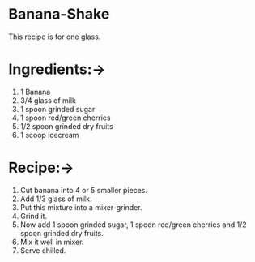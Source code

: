# Banana-Shake
This recipe is for one glass.
# Ingredients:->
1) 1 Banana
2) 3/4 glass of milk
3) 1 spoon grinded sugar
4) 1 spoon red/green cherries
5) 1/2 spoon grinded dry fruits
6) 1 scoop icecream
# Recipe:->
1) Cut banana into 4 or 5 smaller pieces.
2) Add 1/3 glass of milk.
3) Put this mixture into a mixer-grinder.
4) Grind it.
5) Now add 1 spoon grinded sugar, 1 spoon red/green cherries and 1/2 spoon grinded dry fruits.
6) Mix it well in mixer.
7) Serve chilled.
